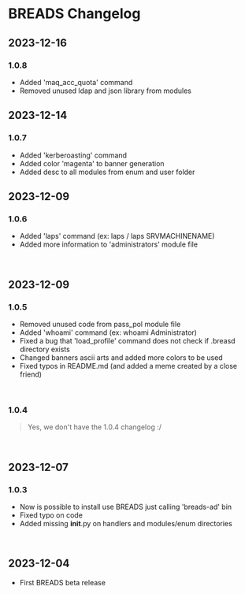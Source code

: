 # BREADS Changelog

## 2023-12-16
### 1.0.8
- Added 'maq_acc_quota' command
- Removed unused ldap and json library from modules

## 2023-12-14
### 1.0.7
- Added 'kerberoasting' command
- Added color 'magenta' to banner generation
- Added desc to all modules from enum and user folder

## 2023-12-09
### 1.0.6
- Added 'laps' command (ex: laps / laps SRVMACHINENAME)
- Added more information to 'administrators' module file

<br>

## 2023-12-09
### 1.0.5
- Removed unused code from pass_pol module file
- Added 'whoami' command (ex: whoami Administrator)
- Fixed a bug that 'load_profile' command does not check if .breasd directory exists
- Changed banners ascii arts and added more colors to be used
- Fixed typos in README.md (and added a meme created by a close friend)

<br>

### 1.0.4
> Yes, we don't have the 1.0.4 changelog :/

<br>

## 2023-12-07
### 1.0.3
- Now is possible to install use BREADS just calling 'breads-ad' bin
- Fixed typo on code
- Added missing __init__.py on handlers and modules/enum directories

<br>

## 2023-12-04
- First BREADS beta release
